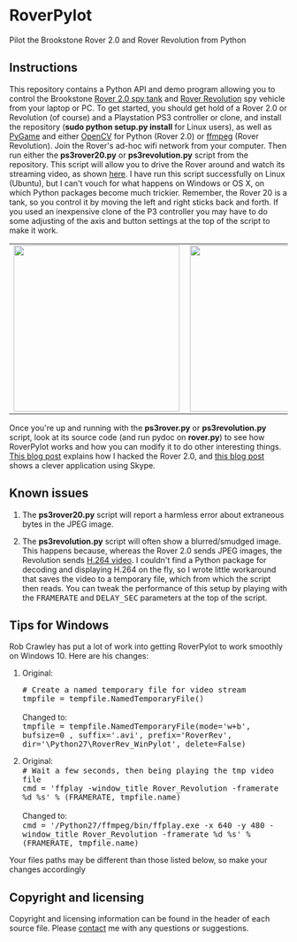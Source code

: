 RoverPylot
==========

Pilot the Brookstone Rover 2.0 and Rover Revolution from Python

<h2>Instructions</h2>

This repository contains a Python API and demo
program allowing you to control the Brookstone 
<a href="http://www.amazon.com/Rover-2-0-App-Controlled-Wireless-Tank/dp/B0093285XK">
Rover 2.0 spy tank</a> and <a
href="http://www.amazon.com/Rover-Revolution-App-Controlled-Wireless-Vehicle/dp/B00GLVXM70/ref=sr_1_1?s=toys-and-games&ie=UTF8&qid=1421113202&sr=1-1&keywords=brookstone+rover+revolution">Rover
Revolution</a> spy vehicle from your laptop or PC. To get started, you should
get hold of a 
Rover 2.0 or Revolution (of course) and a Playstation PS3 controller or clone, and install the repository
(<b>sudo python setup.py install</b> for Linux users), as well as
<a href="http://pygame.org/news.html">PyGame</a> and either <a href="http://opencv.org/">OpenCV</a> for Python
(Rover 2.0) or <a href="https://www.ffmpeg.org/">ffmpeg</a> (Rover Revolution). 
Join the Rover's ad-hoc wifi network from your computer.
Then run either the <b>ps3rover20.py</b> or <b>ps3revolution.py</b> script from the repository.  This script will
allow you to drive the Rover around and watch its streaming video, as shown
<a href="http://www.youtube.com/watch?v=AsRleC1ediU">here</a>.  I have
run this script successfully on Linux (Ubuntu),
but I can't vouch for what happens on Windows or OS X, on which Python packages
become much trickier. Remember, the Rover 20 is a tank, so you
control it by moving the left and right sticks back and forth. If you used an inexpensive clone of the
P3 controller you may have to do some adjusting of
the axis and button settings at the top of the script to make it work.



<table>

<tr>

<td><image height=300 align="left" src="rover20.png"></td>

<td><image height=300 alignt="right" src="revolution.png"></td>

</tr>

</table>



Once you're up and running with the <b>ps3rover.py</b> or  <b>ps3revolution.py</b> script, look at its 
source code (and run pydoc on <b>rover.py</b>) to see how RoverPylot works and
how you can modify it to do other interesting things.
<a href="http://isgroupblog.blogspot.com/2013/09/how-i-hacked-brookstone-rover-20.html">
This blog post</a> explains how I hacked the Rover 2.0, and 
<a href="http://mas802.wordpress.com/2014/04/01/brookstone-rover-2-0-skype-client/">
this blog post</a> shows a clever application using Skype.


<h2>Known issues</h2>



<ol>

<li> The  <b>ps3rover20.py</b> script will report a harmless error about extraneous bytes in the JPEG image.
<p>
<li> The  <b>ps3revolution.py</b> script will often show a blurred/smudged image. This happens because, whereas
the Rover 2.0 sends JPEG images, the Revolution sends <a href="http://en.wikipedia.org/wiki/H.264/MPEG-4_AVC">H.264 video</a>.
I couldn't find a Python package for decoding and displaying H.264 on the fly, so I wrote little workaround that 
saves the video to a temporary file, which
from which the script then reads.  You can tweak the performance of this setup by playing with the <tt>FRAMERATE</tt>
and <tt>DELAY_SEC</tt> parameters at the top of the script.
</ol>


<h2>Tips for Windows</h2>

Rob Crawley has put a lot of work into getting RoverPylot to work smoothly on Windows 10.  Here are his changes:
<ol> 

<li> Original:<br>

<tt># Create a named temporary file for video stream<br>
tmpfile = tempfile.NamedTemporaryFile()</tt><br><br>
Changed to:<br>
<tt>tmpfile = tempfile.NamedTemporaryFile(mode='w+b', bufsize=0 , suffix='.avi', prefix='RoverRev', dir='\Python27\RoverRev_WinPylot', delete=False)</tt>
<p><li> Original:<br>
<tt># Wait a few seconds, then being playing the tmp video file<br>
cmd = 'ffplay -window_title Rover_Revolution -framerate %d %s' % (FRAMERATE, tmpfile.name)</tt><br><br>
Changed to:<br>
<tt>
cmd = '/Python27/ffmpeg/bin/ffplay.exe -x 640 -y 480 -window_title Rover_Revolution -framerate %d %s' % (FRAMERATE, tmpfile.name)</tt>

</ol>

Your files paths may be different than those listed below,  so make your changes accordingly

<h2>Copyright and licensing</h2>

Copyright and licensing information can be found in the header of each source file. 
Please <a href="mailto:simon.d.levy@gmail.com">contact</a> me with any questions or 
suggestions.

